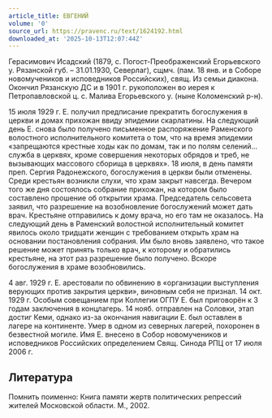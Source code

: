 ```yaml
---
article_title: ЕВГЕНИЙ
volume: '0'
source_url: https://pravenc.ru/text/1624192.html
downloaded_at: '2025-10-13T12:07:44Z'
---
```


Герасимович Исадский (1879, с. Погост-Преображенский Егорьевского у. Рязанской губ. – 31.01.1930, Северлаг), сщмч. (пам. 18 янв. и в Соборе новомучеников и исповедников Российских), свящ. Из семьи диакона. Окончил Рязанскую ДС и в 1901 г. рукоположен во иерея к Петропавловской ц. с. Малива Егорьевского у. (ныне Коломенский р-н).

15 июля 1929 г. Е. получил предписание прекратить богослужения в церкви и домах прихожан ввиду эпидемии скарлатины. На следующий день Е. снова было получено письменное распоряжение Раменского волостного исполнительного комитета о том, что на время эпидемии «запрещаются крестные ходы как по домам, так и по полям селений... служба в церквях, кроме совершения некоторых обрядов и треб, не вызывающих массового сборища в церквях». 18 июля, в день памяти преп. Сергия Радонежского, богослужения в церкви были отменены. Среди крестьян возникли слухи, что храм закрыт навсегда. Вечером того же дня состоялось собрание прихожан, на котором было составлено прошение об открытии храма. Председатель сельсовета заявил, что разрешение на возобновление богослужений может дать врач. Крестьяне отправились к дому врача, но его там не оказалось. На следующий день в Раменский волостной исполнительный комитет явилось около тридцати женщин с требованием открыть храм на основании постановления собрания. Им было вновь заявлено, что такое решение может принять только врач, к которому и обратились крестьяне, на этот раз разрешение было получено. Вскоре богослужения в храме возобновились.

4 авг. 1929 г. Е. арестовали по обвинению в «организации выступления верующих против закрытия церкви», виновным себя не признал. 14 окт. 1929 г. Особым совещанием при Коллегии ОГПУ Е. был приговорён к 3 годам заключения в концлагерь. 14 нояб. отправлен на Соловки, этап достиг Кеми, однако из-за окончания навигации Е. был оставлен в лагере на континенте. Умер в одном из северных лагерей, похоронен в безвестной могиле. Имя Е. внесено в Собор новомучеников и исповедников Российских определением Свящ. Синода РПЦ от 17 июля 2006 г.

## Литература

Помнить поименно: Книга памяти жертв политических репрессий жителей Московской области. М., 2002.
